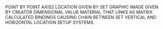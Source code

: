 POINT BY POINT AXIS2 LOCATION GIVEN BY SET GRAPHIC IMAGE GIVEN BY CREATOR DIMENSIONAL VALUE MATERIAL THAT LINKS AS MATRIX CALCULATED BINDINGS CAUSING CHAIN BETWEEN SET VERTICAL AND HORIZONTAL LOCATION SETUP SYSTEMS
